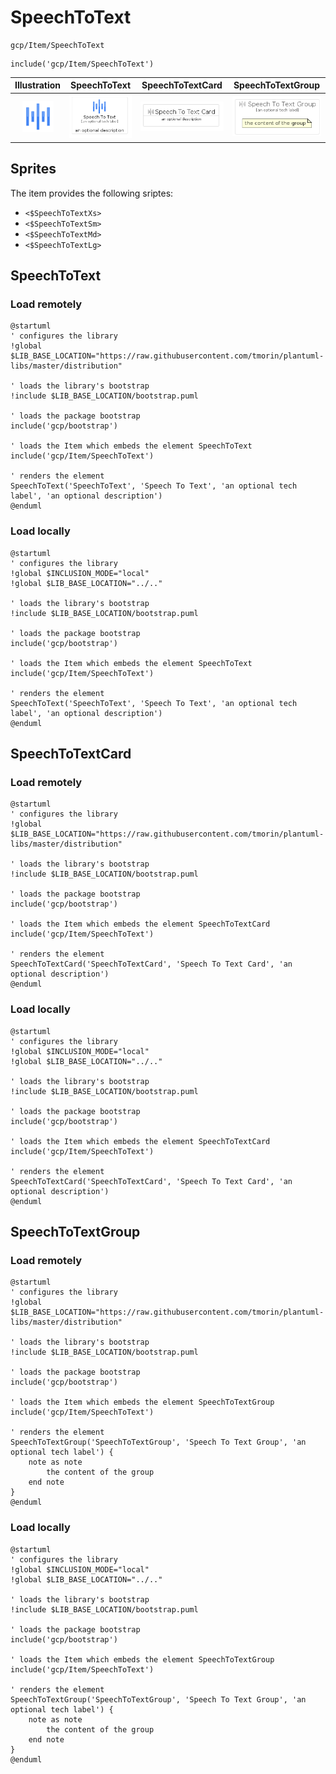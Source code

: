 # SpeechToText


```text
gcp/Item/SpeechToText
```

```text
include('gcp/Item/SpeechToText')
```



| Illustration | SpeechToText | SpeechToTextCard | SpeechToTextGroup |
| :---: | :---: | :---: | :---: |
| ![illustration for Illustration](../../gcp/Item/SpeechToText.png) | ![illustration for SpeechToText](../../gcp/Item/SpeechToText.Local.png) | ![illustration for SpeechToTextCard](../../gcp/Item/SpeechToTextCard.Local.png) | ![illustration for SpeechToTextGroup](../../gcp/Item/SpeechToTextGroup.Local.png) |



## Sprites
The item provides the following sriptes:

- `<$SpeechToTextXs>`
- `<$SpeechToTextSm>`
- `<$SpeechToTextMd>`
- `<$SpeechToTextLg>`





## SpeechToText

### Load remotely
```plantuml
@startuml
' configures the library
!global $LIB_BASE_LOCATION="https://raw.githubusercontent.com/tmorin/plantuml-libs/master/distribution"

' loads the library's bootstrap
!include $LIB_BASE_LOCATION/bootstrap.puml

' loads the package bootstrap
include('gcp/bootstrap')

' loads the Item which embeds the element SpeechToText
include('gcp/Item/SpeechToText')

' renders the element
SpeechToText('SpeechToText', 'Speech To Text', 'an optional tech label', 'an optional description')
@enduml
```

### Load locally
```plantuml
@startuml
' configures the library
!global $INCLUSION_MODE="local"
!global $LIB_BASE_LOCATION="../.."

' loads the library's bootstrap
!include $LIB_BASE_LOCATION/bootstrap.puml

' loads the package bootstrap
include('gcp/bootstrap')

' loads the Item which embeds the element SpeechToText
include('gcp/Item/SpeechToText')

' renders the element
SpeechToText('SpeechToText', 'Speech To Text', 'an optional tech label', 'an optional description')
@enduml
```

## SpeechToTextCard

### Load remotely
```plantuml
@startuml
' configures the library
!global $LIB_BASE_LOCATION="https://raw.githubusercontent.com/tmorin/plantuml-libs/master/distribution"

' loads the library's bootstrap
!include $LIB_BASE_LOCATION/bootstrap.puml

' loads the package bootstrap
include('gcp/bootstrap')

' loads the Item which embeds the element SpeechToTextCard
include('gcp/Item/SpeechToText')

' renders the element
SpeechToTextCard('SpeechToTextCard', 'Speech To Text Card', 'an optional description')
@enduml
```

### Load locally
```plantuml
@startuml
' configures the library
!global $INCLUSION_MODE="local"
!global $LIB_BASE_LOCATION="../.."

' loads the library's bootstrap
!include $LIB_BASE_LOCATION/bootstrap.puml

' loads the package bootstrap
include('gcp/bootstrap')

' loads the Item which embeds the element SpeechToTextCard
include('gcp/Item/SpeechToText')

' renders the element
SpeechToTextCard('SpeechToTextCard', 'Speech To Text Card', 'an optional description')
@enduml
```

## SpeechToTextGroup

### Load remotely
```plantuml
@startuml
' configures the library
!global $LIB_BASE_LOCATION="https://raw.githubusercontent.com/tmorin/plantuml-libs/master/distribution"

' loads the library's bootstrap
!include $LIB_BASE_LOCATION/bootstrap.puml

' loads the package bootstrap
include('gcp/bootstrap')

' loads the Item which embeds the element SpeechToTextGroup
include('gcp/Item/SpeechToText')

' renders the element
SpeechToTextGroup('SpeechToTextGroup', 'Speech To Text Group', 'an optional tech label') {
    note as note
        the content of the group
    end note
}
@enduml
```

### Load locally
```plantuml
@startuml
' configures the library
!global $INCLUSION_MODE="local"
!global $LIB_BASE_LOCATION="../.."

' loads the library's bootstrap
!include $LIB_BASE_LOCATION/bootstrap.puml

' loads the package bootstrap
include('gcp/bootstrap')

' loads the Item which embeds the element SpeechToTextGroup
include('gcp/Item/SpeechToText')

' renders the element
SpeechToTextGroup('SpeechToTextGroup', 'Speech To Text Group', 'an optional tech label') {
    note as note
        the content of the group
    end note
}
@enduml
```

